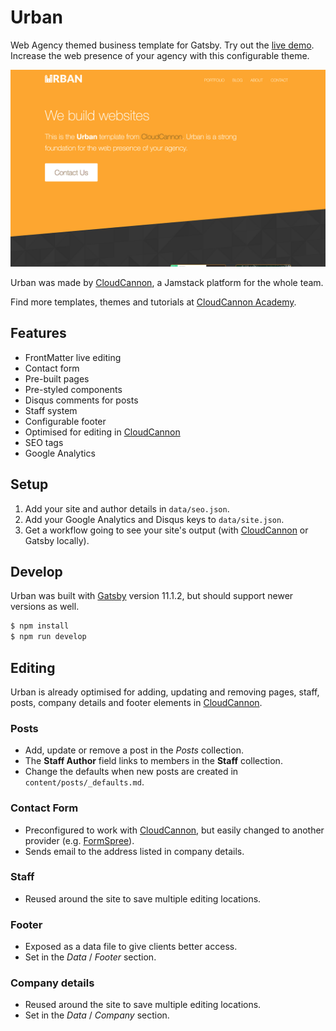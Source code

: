 # Urban

Web Agency themed business template for Gatsby. Try out the [live demo](https://truthful-cabbage.cloudvent.net/).
Increase the web presence of your agency with this configurable theme. 

![Urban template screenshot](_screenshot.png)

Urban was made by [CloudCannon](https://cloudcannon.com/), a Jamstack platform for the whole team.

Find more templates, themes and tutorials at [CloudCannon Academy](https://learn.cloudcannon.com/).

## Features

* FrontMatter live editing
* Contact form
* Pre-built pages
* Pre-styled components
* Disqus comments for posts
* Staff system
* Configurable footer
* Optimised for editing in [CloudCannon](https://cloudcannon.com/)
* SEO tags
* Google Analytics

## Setup

1. Add your site and author details in `data/seo.json`.
2. Add your Google Analytics and Disqus keys to `data/site.json`.
3. Get a workflow going to see your site's output (with [CloudCannon](https://app.cloudcannon.com/) or Gatsby locally).

## Develop

Urban was built with [Gatsby](https://Gatsby.org/) version 11.1.2, but should support newer versions as well.

~~~bash
$ npm install
$ npm run develop
~~~

## Editing

Urban is already optimised for adding, updating and removing pages, staff, posts, company details and footer elements in [CloudCannon](https://app.cloudcannon.com/).

### Posts

* Add, update or remove a post in the *Posts* collection.
* The **Staff Author** field links to members in the **Staff** collection.
* Change the defaults when new posts are created in `content/posts/_defaults.md`.

### Contact Form

* Preconfigured to work with [CloudCannon](https://app.cloudcannon.com/), but easily changed to another provider (e.g. [FormSpree](https://formspree.io/)).
* Sends email to the address listed in company details.

### Staff

* Reused around the site to save multiple editing locations.

### Footer

* Exposed as a data file to give clients better access.
* Set in the *Data* / *Footer* section.

### Company details

* Reused around the site to save multiple editing locations.
* Set in the *Data* / *Company* section.
